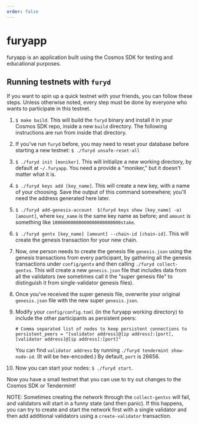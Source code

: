 ```yaml
---
order: false
---
```


# furyapp

furyapp is an application built using the Cosmos SDK for testing and educational purposes. 

## Running testnets with `furyd` 

If you want to spin up a quick testnet with your friends, you can follow these steps. 
Unless otherwise noted, every step must be done by everyone who wants to participate
in this testnet.

1. `$ make build`. This will build the `furyd` binary and install it in your Cosmos SDK repo, 
    inside a new `build` directory. The following instructions are run from inside 
    that directory. 
2. If you've run `furyd` before, you may need to reset your database before starting a new
    testnet: `$ ./furyd unsafe-reset-all` 
3. `$ ./furyd init [moniker]`. This will initialize a new working directory, by default at 
    `~/.furyapp`. You need a provide a "moniker," but it doesn't matter what it is.
4. `$ ./furyd keys add [key_name]`. This will create a new key, with a name of your choosing. 
    Save the output of this command somewhere; you'll need the address generated here later.
5. `$ ./furyd add-genesis-account  $(furyd keys show [key_name] -a) [amount]`, where `key_name`
    is the same key name as before; and `amount` is something like `10000000000000000000000000stake`.
6. `$ ./furyd gentx [key_name] [amount] --chain-id [chain-id]`. This will create the
    genesis transaction for your new chain. 
7. Now, one person needs to create the genesis file `genesis.json` using the genesis transactions 
   from every participant, by gathering all the genesis transactions under `config/gentx` and then
   calling `./furyd collect-gentxs`. This will create a new `genesis.json` file that includes data
   from all the validators (we sometimes call it the "super genesis file" to distinguish it from
   single-validator genesis files). 
8. Once you've received the super genesis file, overwrite your original `genesis.json` file with 
    the new super `genesis.json`. 
9. Modify your `config/config.toml` (in the furyapp working directory) to include the other participants as
    persistent peers:

    ```
    # Comma separated list of nodes to keep persistent connections to
    persistent_peers = "[validator address]@[ip address]:[port],[validator address]@[ip address]:[port]"
    ```

    You can find `validator address` by running `./furyd tendermint show-node-id`. (It will be hex-encoded.)
    By default, `port` is 26656.
10. Now you can start your nodes: `$ ./furyd start`. 

Now you have a small testnet that you can use to try out changes to the Cosmos SDK or Tendermint! 

NOTE: Sometimes creating the network through the `collect-gentxs` will fail, and validators will start
in a funny state (and then panic). If this happens, you can try to create and start the network first
with a single validator and then add additional validators using a `create-validator` transaction.